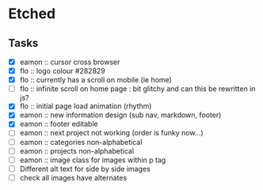# Etched


## Tasks
- [x] eamon :: cursor cross browser
- [x] flo :: logo colour #282829
- [x] flo :: currently has a scroll on mobile (ie home)
- [ ] flo :: infinite scroll on home page : bit glitchy and can this be rewritten in js?
- [x] flo :: initial page load animation (rhythm)
- [x] eamon :: new information design (sub nav, markdown, footer)
- [x] eamon :: footer editable
- [ ] eamon :: next project not working (order is funky now...)
- [ ] eamon :: categories non-alphabetical
- [ ] eamon :: projects non-alphabetical
- [ ] eamon :: image class for images within p tag
- [ ] Different alt text for side by side images
- [ ] check all images have alternates
